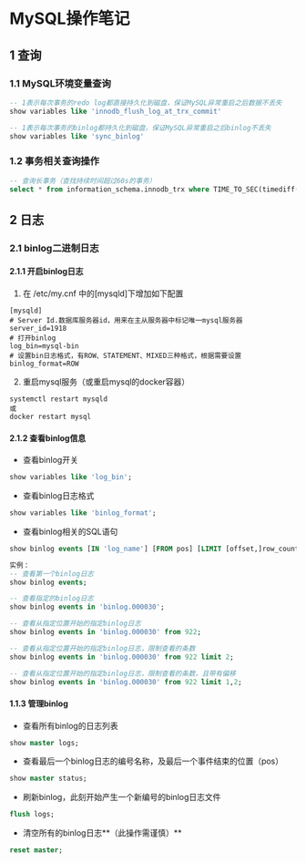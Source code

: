 # MySQL操作笔记

## 1 查询

### 1.1 MySQL环境变量查询

````sql
-- 1表示每次事务的redo log都直接持久化到磁盘，保证MySQL异常重启之后数据不丢失
show variables like 'innodb_flush_log_at_trx_commit'

-- 1表示每次事务的binlog都持久化到磁盘，保证MySQL异常重启之后binlog不丢失
show variables like 'sync_binlog'
````

### 1.2 事务相关查询操作

````sql
-- 查询长事务（查找持续时间超过60s的事务）
select * from information_schema.innodb_trx where TIME_TO_SEC(timediff(now(),trx_started))>60
````

## 2 日志

### 2.1 binlog二进制日志

#### 2.1.1 开启binlog日志

1. 在 /etc/my.cnf 中的[mysqld]下增加如下配置

````
[mysqld]
# Server Id.数据库服务器id，用来在主从服务器中标记唯一mysql服务器
server_id=1918
# 打开binlog
log_bin=mysql-bin
# 设置bin日志格式，有ROW、STATEMENT、MIXED三种格式，根据需要设置
binlog_format=ROW
````

2. 重启mysql服务（或重启mysql的docker容器）

````
systemctl restart mysqld
或
docker restart mysql
````

#### 2.1.2 查看binlog信息

- 查看binlog开关

```sql
show variables like 'log_bin';
```

- 查看binlog日志格式

```sql
show variables like 'binlog_format';
```

- 查看binlog相关的SQL语句

````sql
show binlog events [IN 'log_name'] [FROM pos] [LIMIT [offset,]row_count]

实例：
-- 查看第一个binlog日志
show binlog events;

-- 查看指定的binlog日志
show binlog events in 'binlog.000030';

-- 查看从指定位置开始的指定binlog日志
show binlog events in 'binlog.000030' from 922;

-- 查看从指定位置开始的指定binlog日志，限制查看的条数
show binlog events in 'binlog.000030' from 922 limit 2;

-- 查看从指定位置开始的指定binlog日志，限制查看的条数，且带有偏移
show binlog events in 'binlog.000030' from 922 limit 1,2;
````

#### 1.1.3 管理binlog

- 查看所有binlog的日志列表

````sql
show master logs;
````

- 查看最后一个binlog日志的编号名称，及最后一个事件结束的位置（pos）

````sql
show master status;
````

- 刷新binlog，此刻开始产生一个新编号的binlog日志文件

````sql
flush logs;
````

- 清空所有的binlog日志**（此操作需谨慎）**

````sql
reset master;
````

